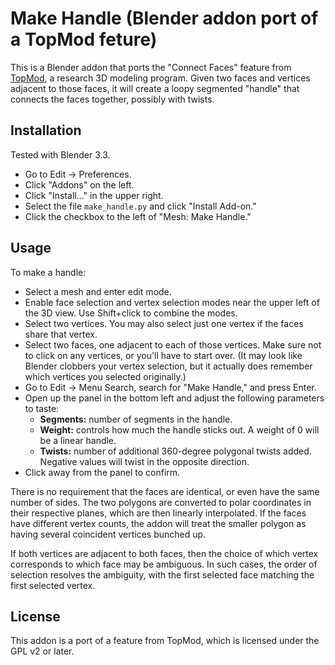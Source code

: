 # Make Handle (Blender addon port of a TopMod feture)

This is a Blender addon that ports the "Connect Faces" feature from [TopMod](http://people.tamu.edu/~ergun/research/topology/download.html), a research 3D modeling program. Given two faces and vertices adjacent to those faces, it will create a loopy segmented "handle" that connects the faces together, possibly with twists.

## Installation

Tested with Blender 3.3.

- Go to Edit -> Preferences.
- Click "Addons" on the left.
- Click "Install..." in the upper right.
- Select the file `make_handle.py` and click "Install Add-on."
- Click the checkbox to the left of "Mesh: Make Handle."

## Usage

To make a handle:

- Select a mesh and enter edit mode.
- Enable face selection and vertex selection modes near the upper left of the 3D view. Use Shift+click to combine the modes.
- Select two vertices. You may also select just one vertex if the faces share that vertex.
- Select two faces, one adjacent to each of those vertices. Make sure not to click on any vertices, or you'll have to start over. (It may look like Blender clobbers your vertex selection, but it actually does remember which vertices you selected originally.)
- Go to Edit -> Menu Search, search for "Make Handle," and press Enter.
- Open up the panel in the bottom left and adjust the following parameters to taste:
  - **Segments:** number of segments in the handle.
  - **Weight:** controls how much the handle sticks out. A weight of 0 will be a linear handle.
  - **Twists:** number of additional 360-degree polygonal twists added. Negative values will twist in the opposite direction.
- Click away from the panel to confirm.

There is no requirement that the faces are identical, or even have the same number of sides. The two polygons are converted to polar coordinates in their respective planes, which are then linearly interpolated. If the faces have different vertex counts, the addon will treat the smaller polygon as having several coincident vertices bunched up.

If both vertices are adjacent to both faces, then the choice of which vertex corresponds to which face may be ambiguous. In such cases, the order of selection resolves the ambiguity, with the first selected face matching the first selected vertex.

## License

This addon is a port of a feature from TopMod, which is licensed under the GPL v2 or later.